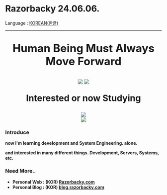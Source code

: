 # Razorbacky 24.06.06.

Language : [KOREAN(한글)](README_KO.md)

---

<p align="center" style="font-size:2.5em"><strong>Human Being Must Always Move Forward</strong></p>

<p align="center">
<img align="center" src="https://github-readme-stats.vercel.app/api?username=razorbacky&count_private=true&show_icons=true&theme=tokyonight">
<img align="center" src="https://github-readme-stats.vercel.app/api/top-langs/?username=razorbacky&layout=compact&show_icons=true&theme=tokyonight">
</p>

<p align="center" style="font-size:2em"><strong>Interested or now Studying</p>

<p align="center">
  <a href="https://skillicons.dev">
    <img src="https://skillicons.dev/icons?i=c,python,html,css,js,dart,flutter"/>
    <br>
    <img src="https://skillicons.dev/icons?i=windows,linux,nginx,vscode,vim">
  </a>
</p>

### Introduce

now i'm learning development and System Engineering. alone.

and interested in many different things. Development, Servers, Systems, etc.

### Need More..

- Personal Web : (KOR) [Razorbacky.com](https://www.razorbacky.com)
- Personal Blog : (KOR) [blog.razorbacky.com](https://blog.razorbacky.com)
